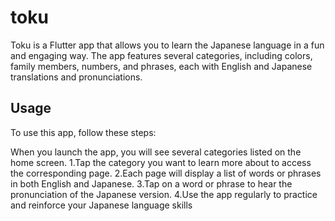 # toku

Toku is a Flutter app that allows you to learn the Japanese language in a fun and engaging way. The app features several categories, including colors, family members, numbers, and phrases, each with English and Japanese translations and pronunciations.

## Usage

To use this app, follow these steps:

When you launch the app, you will see several categories listed on the home screen. 1.Tap the category you want to learn more about to access the corresponding page. 2.Each page will display a list of words or phrases in both English and Japanese. 3.Tap on a word or phrase to hear the pronunciation of the Japanese version. 4.Use the app regularly to practice and reinforce your Japanese language skills
